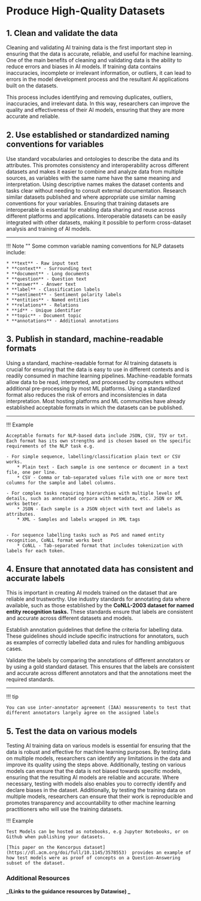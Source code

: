 # Produce High-Quality Datasets

## 1. Clean and validate the data

Cleaning and validating AI training data is the first important step in ensuring that the data is accurate, reliable, and useful for machine learning. One of the main benefits of cleaning and validating data is the ability to reduce errors and biases in AI models. If training data contains inaccuracies, incomplete or irrelevant information, or outliers, it can lead to errors in the model development process and the resultant AI applications built on the datasets.

This process includes identifying and removing duplicates, outliers, inaccuracies, and irrelevant data. In this way, researchers can improve the quality and effectiveness of their AI models, ensuring that they are more accurate and reliable. 


## 2. Use established or standardized naming conventions for variables

Use standard vocabularies and ontologies to describe the data and its attributes. This promotes consistency and interoperability across different datasets and makes it easier to combine and analyze data from multiple sources, as variables with the same name have the same meaning and interpretation. Using descriptive names makes the dataset contents and tasks clear without needing to consult external documentation. Research similar datasets published and where appropriate use similar naming conventions for your variables. Ensuring that training datasets are interoperable is essential for enabling data sharing and reuse across different platforms and applications. Interoperable datasets can be easily integrated with other datasets, making it possible to perform cross-dataset analysis and training of AI models. 

---

!!! Note ""
    Some common variable naming conventions for NLP datasets include: 

    * **text** - Raw input text
    * **context** - Surrounding text 
    * **document** - Long documents
    * **question** - Question text
    * **answer** - Answer text
    * **label** - Classification labels  
    * **sentiment** - Sentiment polarity labels 
    * **entities** - Named entities
    * **relations** - Relations
    * **id** - Unique identifier
    * **topic** - Document topic
    * **annotations** - Additional annotations




## 3. Publish in standard, machine-readable formats

Using a standard, machine-readable format for AI training datasets is crucial for ensuring that the data is easy to use in different contexts and is readily consumed in machine learning pipelines. Machine-readable formats allow data to be read, interpreted, and processed by computers without additional pre-processing by most ML platforms. Using a standardized format also reduces the risk of errors and inconsistencies in data interpretation. Most hosting platforms and ML communities have already established acceptable formats in which the datasets can be published.


---

!!! Example

    Acceptable formats for NLP-based data include JSON, CSV, TSV or txt. Each format has its own strengths and is chosen based on the specific requirements of the NLP task e.g.

    - For simple sequence, labelling/classification plain text or CSV works.
        * Plain text - Each sample is one sentence or document in a text file, one per line. 
        * CSV - Comma or tab-separated values file with one or more text columns for the sample and label columns. 

    - For complex tasks requiring hierarchies with multiple levels of details, such as annotated corpora with metadata, etc. JSON or XML works better.
        * JSON - Each sample is a JSON object with text and labels as attributes.
        * XML - Samples and labels wrapped in XML tags

            
    - For sequence labelling tasks such as PoS and named entity recognition, CoNLL format works best
        * CoNLL - Tab-separated format that includes tokenization with labels for each token.



## 4. Ensure that annotated data has consistent and accurate labels

This is important in creating AI models trained on the dataset that are reliable and trustworthy. Use industry standards for annotating data where available, such as those established by the **CoNLL-2003 dataset for named entity recognition tasks.** These standards ensure that labels are consistent and accurate across different datasets and models.

Establish annotation guidelines that define the criteria for labelling data. These guidelines should include specific instructions for annotators, such as examples of correctly labelled data and rules for handling ambiguous cases. 

Validate the labels by comparing the annotations of different annotators or by using a gold standard dataset. This ensures that the labels are consistent and accurate across different annotators and that the annotations meet the required standards.

---

!!! tip

    You can use inter-annotator agreement (IAA) measurements to test that different annotators largely agree on the assigned labels



## 5. Test the data on various models


Testing AI training data on various models is essential for ensuring that the data is robust and effective for machine learning purposes. By testing data on multiple models, researchers can identify any limitations in the data and improve its quality using the steps above. Additionally, testing on various models can ensure that the data is not biased towards specific models, ensuring that the resulting AI models are reliable and accurate. Where necessary, testing with models also enables you to correctly identify and declare biases in the dataset. Additionally, by testing the training data on multiple models, researchers can ensure that their work is reproducible and promotes transparency and accountability to other machine learning practitioners who will use the training datasets.

!!! Example

    Test Models can be hosted as notebooks, e.g Jupyter Notebooks, or on Github when publishing your datasets.

    [This paper on the Kencorpus dataset](https://dl.acm.org/doi/full/10.1145/3578553)  provides an example of how test models were as proof of concepts on a Question-Answering subset of the dataset.



### Additional Resources

**_(Links to the guidance resources by Datawise) _**


